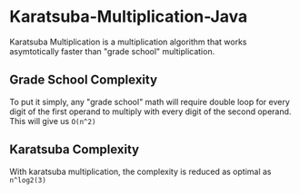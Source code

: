 # Karatsuba-Multiplication-Java

Karatsuba Multiplication is a multiplication algorithm that works asymtotically faster than "grade school" multiplication.

## Grade School Complexity
To put it simply, any "grade school" math will require double loop for every digit of the first operand to multiply with every digit of the second operand.
This will give us `O(n^2)`

## Karatsuba Complexity
With karatsuba multiplication, the complexity is reduced as optimal as `n^log2(3)`
